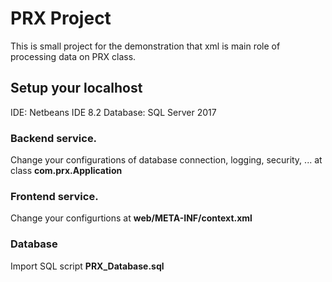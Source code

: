 # PRX Project

This is small project for the demonstration that xml is main role of processing data on PRX class.

## Setup your localhost
IDE: Netbeans IDE 8.2
Database: SQL Server 2017
### Backend service.
Change your configurations of database connection, logging, security, ... at class **com.prx.Application**
### Frontend service.
Change your configurtions at **web/META-INF/context.xml**
### Database
Import SQL script **PRX_Database.sql**
